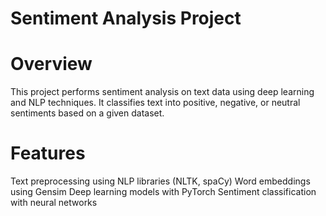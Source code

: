 # Sentiment Analysis Project

# Overview
This project performs sentiment analysis on text data using deep learning and NLP techniques. It classifies text into positive, negative, or neutral sentiments based on a given dataset.

# Features
Text preprocessing using NLP libraries (NLTK, spaCy)
Word embeddings using Gensim
Deep learning models with PyTorch
Sentiment classification with neural networks
